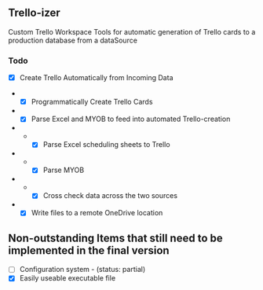 ## Trello-izer

Custom Trello Workspace Tools for automatic generation of Trello cards to a production database from a dataSource

### Todo

- [x] Create Trello Automatically from Incoming Data
- - [x] Programmatically Create Trello Cards
- - [x] Parse Excel and MYOB to feed into automated Trello-creation
- - - [x] Parse Excel scheduling sheets to Trello
- - - [x] Parse MYOB
- - - [x] Cross check data across the two sources
- - [x] Write files to a remote OneDrive location

## Non-outstanding Items that still need to be implemented in the final version

- [ ] Configuration system - (status: partial)
- [x] Easily useable executable file

